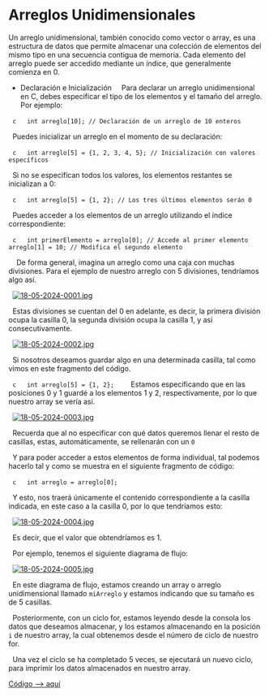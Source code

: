 # Arreglos Unidimensionales

Un arreglo unidimensional, también conocido como vector o array, es una estructura de datos que permite almacenar una colección de elementos del mismo tipo en una secuencia contigua de memoria. Cada elemento del arreglo puede ser accedido mediante un índice, que generalmente comienza en 0.

- Declaración e Inicialización
  
  Para declarar un arreglo unidimensional en C, debes especificar el tipo de los elementos y el tamaño del arreglo. Por ejemplo:

  ```c
  int arreglo[10]; // Declaración de un arreglo de 10 enteros
  ```

  Puedes inicializar un arreglo en el momento de su declaración:

  ```c
  int arreglo[5] = {1, 2, 3, 4, 5}; // Inicialización con valores específicos
  ```

  Si no se especifican todos los valores, los elementos restantes se inicializan a 0:

  ```c
  int arreglo[5] = {1, 2}; // Los tres últimos elementos serán 0
  ```

  Puedes acceder a los elementos de un arreglo utilizando el índice correspondiente:

  ```c
  int primerElemento = arreglo[0]; // Accede al primer elemento
  arreglo[1] = 10; // Modifica el segundo elemento
  ```

  <a id="creacionArray"></a>
  De forma general, imagina un arreglo como una caja con muchas divisiones. Para el ejemplo de nuestro arreglo con 5 divisiones, tendríamos algo así.

  [![18-05-2024-0001.jpg](https://i.postimg.cc/PqkG7TWT/18-05-2024-0001.jpg)](https://postimg.cc/rDgY06ZP)

  Estas divisiones se cuentan del 0 en adelante, es decir, la primera división ocupa la casilla 0, la segunda división ocupa la casilla 1, y así consecutivamente.

  [![18-05-2024-0002.jpg](https://i.postimg.cc/SK70F3d8/18-05-2024-0002.jpg)](https://postimg.cc/7C6tSBpY)

  Si nosotros deseamos guardar algo en una determinada casilla, tal como vimos en este fragmento del código.

  ```c
  int arreglo[5] = {1, 2};
  ```
  Estamos especificando que en las posiciones 0 y 1 guardé a los elementos 1 y 2, respectivamente, por lo que nuestro array se vería así.

  [![18-05-2024-0003.jpg](https://i.postimg.cc/C55981gH/18-05-2024-0003.jpg)](https://postimg.cc/V0y7Qz5d)

  Recuerda que al no especificar con qué datos queremos llenar el resto de casillas, estas, automáticamente, se rellenarán con un `0`

  Y para poder acceder a estos elementos de forma individual, tal podemos hacerlo tal y como se muestra en el siguiente fragmento de código:

  ```c
  int arreglo = arreglo[0];
  ```

  Y esto, nos traerá únicamente el contenido correspondiente a la casilla indicada, en este caso a la casilla 0, por lo que tendríamos esto:

  [![18-05-2024-0004.jpg](https://i.postimg.cc/L5Ww3p4d/18-05-2024-0004.jpg)](https://postimg.cc/JHbpRSBK)

  Es decir, que el valor que obtendríamos es 1.

  Por ejemplo, tenemos el siguiente diagrama de flujo:

  [![18-05-2024-0005.jpg](https://i.postimg.cc/sgym78D4/18-05-2024-0005.jpg)](https://postimg.cc/jLgyrMfD)

  En este diagrama de flujo, estamos creando un array o arreglo unidimensional llamado `miArreglo` y estamos indicando que su tamaño es de 5 casillas.

  Posteriormente, con un ciclo for, estamos leyendo desde la consola los datos que deseamos almacenar, y los estamos almacenando en la posición `i` de nuestro array, la cual obtenemos desde el número de ciclo de nuestro for.

  Una vez el ciclo se ha completado 5 veces, se ejecutará un nuevo ciclo, para imprimir los datos almacenados en nuestro array.

[Código --> aquí](arreglos.c)